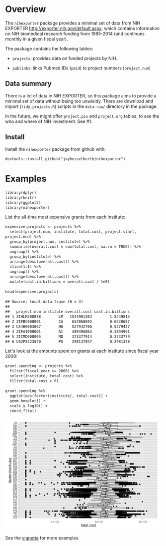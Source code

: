 Overview
========

The `nihexporter` package provides a minimal set of data from NIH
EXPORTER <http://exporter.nih.gov/default.aspx>, which contains
information on NIH biomedical research funding from 1985-2014 (and
continues monthly in a given fiscal year).

The package contains the following tables:

-   `projects`: provides data on funded projects by NIH.

-   `publinks`: links Pubmed IDs (`pmid`) to project numbers
    (`project.num`)

Data summary
------------

There is a lot of data in NIH EXPORTER, so this package aims to provide
a minimal set of data without being too unwieldy. There are download and
import (`tidy_projects.R`) scripts in the `data-raw/` directory in the
package.

In the future, we might offer `project.pis` and `project.org` tables, to
see the who and where of NIH investment. See \#1.

Install
-------

Install the `nihexporter` package from github with:

    devtools::install_github("jayhesselberth/nihexporter")

Examples
========

    library(dplyr)
    library(knitr)
    library(ggplot2)
    library(nihexporter)

List the all-time most expensive grants from each institute:

    expensive.projects <- projects %>%
      select(project.num, institute, total.cost, project.start, project.end) %>%
      group_by(project.num, institute) %>%
      summarise(overall.cost = sum(total.cost, na.rm = TRUE)) %>%
      ungroup() %>%
      group_by(institute) %>%
      arrange(desc(overall.cost)) %>%
      slice(1:1) %>%
      ungroup() %>%
      arrange(desc(overall.cost)) %>%
      mutate(cost.in.billions = overall.cost / 1e9)

    head(expensive.projects)

    ## Source: local data frame [6 x 4]
    ## 
    ##   project.num institute overall.cost cost.in.billions
    ## 1 ZIHLM200888        LM   1544981304        1.5449813
    ## 2 ZIFBC000001        CA    652060692        0.6520607
    ## 3 U54HG003067        HG    527942706        0.5279427
    ## 4 ZIFAI000001        AI    389496063        0.3894961
    ## 5 ZIIMD000005        MD    373377914        0.3733779
    ## 6 U62PS223540        PS    298137847        0.2981378

Let's look at the amounts spent on grants at each institute since fiscal
year 2000:

    grant.spending <- projects %>% 
      filter(fiscal.year >= 2000) %>%
      select(institute, total.cost) %>%
      filter(total.cost > 0)

    grant.spending %>%
      ggplot(aes(factor(institute), total.cost)) +
      geom_boxplot() +
      scale_y_log10() +
      coord_flip()

![](README_files/figure-markdown_strict/grant.spending-1.png)

See the [vignette](vignettes/nihexporter.Rmd) for more examples.
